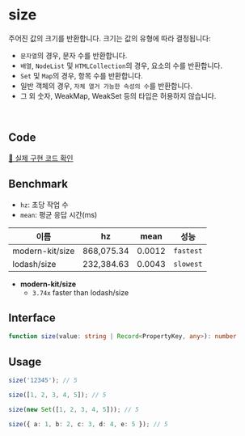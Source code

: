 # size

주어진 값의 크기를 반환합니다. 크기는 값의 유형에 따라 결정됩니다:
  - `문자열`의 경우, 문자 수를 반환합니다.
  - `배열`, `NodeList` 및 `HTMLCollection`의 경우, 요소의 수를 반환합니다.
  - `Set` 및 `Map`의 경우, 항목 수를 반환합니다.
  - 일반 객체의 경우, `자체 열거 가능한 속성의 수`를 반환합니다.
  - 그 외 숫자, WeakMap, WeakSet 등의 타입은 허용하지 않습니다.

<br />

## Code
[🔗 실제 구현 코드 확인](https://github.com/modern-agile-team/modern-kit/blob/main/packages/utils/src/common/size/index.ts)

## Benchmark
- `hz`: 초당 작업 수
- `mean`: 평균 응답 시간(ms)

|이름|hz|mean|성능|
|------|---|---|---|
|modern-kit/size|868,075.34|0.0012|`fastest`|
|lodash/size|232,384.63|0.0043|`slowest`|

- **modern-kit/size**
  - `3.74x` faster than lodash/size

## Interface
```ts title="typescript"
function size(value: string | Record<PropertyKey, any>): number
```

## Usage
```ts
size('12345'); // 5

size([1, 2, 3, 4, 5]); // 5

size(new Set([1, 2, 3, 4, 5])); // 5

size({ a: 1, b: 2, c: 3, d: 4, e: 5 }); // 5
```